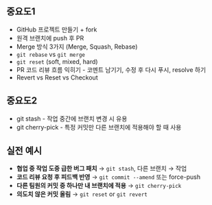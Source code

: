 
## 중요도1

- GitHub 프로젝트 만들기 + fork
- 원격 브랜치에 push 후 PR
- Merge 방식 3가지 (Merge, Squash, Rebase)
- `git rebase` vs `git merge` 
- `git reset` (soft, mixed, hard)
- PR 코드 리뷰 흐름 익히기 - 코멘트 남기기, 수정 후 다시 푸시, resolve 하기
- Revert vs Reset vs Checkout

## 중요도2

- git stash - 작업 중간에 브랜치 변경 시 유용
- git cherry-pick - 특정 커밋만 다른 브랜치에 적용해야 할 때 사용

## 실전 예시

- **협업 중 작업 도중 급한 버그 패치** → `git stash`, 다른 브랜치 → 작업
- **코드 리뷰 요청 후 피드백 반영** → `git commit --amend` 또는 force-push
- **다른 팀원의 커밋 중 하나만 내 브랜치에 적용** → `git cherry-pick`
- **의도치 않은 커밋 올림** → `git reset` or `git revert`
